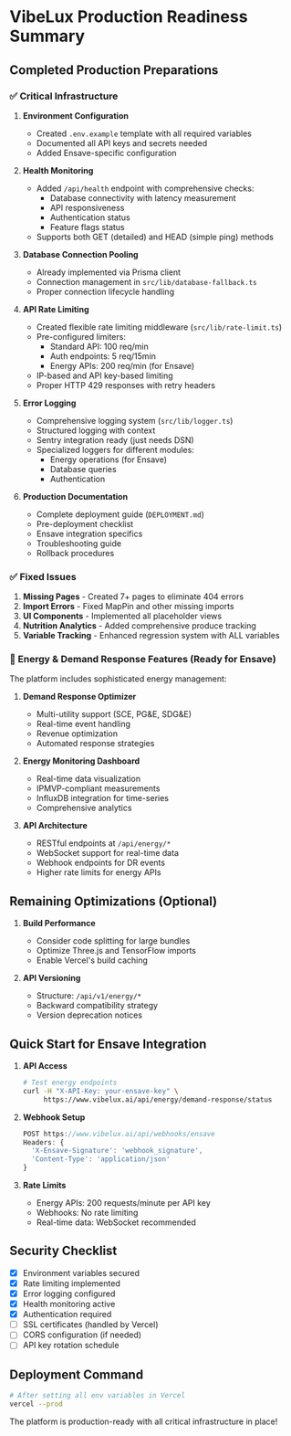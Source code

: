 # VibeLux Production Readiness Summary

## Completed Production Preparations

### ✅ Critical Infrastructure

1. **Environment Configuration**
   - Created `.env.example` template with all required variables
   - Documented all API keys and secrets needed
   - Added Ensave-specific configuration

2. **Health Monitoring**
   - Added `/api/health` endpoint with comprehensive checks:
     - Database connectivity with latency measurement
     - API responsiveness
     - Authentication status
     - Feature flags status
   - Supports both GET (detailed) and HEAD (simple ping) methods

3. **Database Connection Pooling**
   - Already implemented via Prisma client
   - Connection management in `src/lib/database-fallback.ts`
   - Proper connection lifecycle handling

4. **API Rate Limiting**
   - Created flexible rate limiting middleware (`src/lib/rate-limit.ts`)
   - Pre-configured limiters:
     - Standard API: 100 req/min
     - Auth endpoints: 5 req/15min
     - Energy APIs: 200 req/min (for Ensave)
   - IP-based and API key-based limiting
   - Proper HTTP 429 responses with retry headers

5. **Error Logging**
   - Comprehensive logging system (`src/lib/logger.ts`)
   - Structured logging with context
   - Sentry integration ready (just needs DSN)
   - Specialized loggers for different modules:
     - Energy operations (for Ensave)
     - Database queries
     - Authentication

6. **Production Documentation**
   - Complete deployment guide (`DEPLOYMENT.md`)
   - Pre-deployment checklist
   - Ensave integration specifics
   - Troubleshooting guide
   - Rollback procedures

### ✅ Fixed Issues

1. **Missing Pages** - Created 7+ pages to eliminate 404 errors
2. **Import Errors** - Fixed MapPin and other missing imports
3. **UI Components** - Implemented all placeholder views
4. **Nutrition Analytics** - Added comprehensive produce tracking
5. **Variable Tracking** - Enhanced regression system with ALL variables

### 🚀 Energy & Demand Response Features (Ready for Ensave)

The platform includes sophisticated energy management:

1. **Demand Response Optimizer**
   - Multi-utility support (SCE, PG&E, SDG&E)
   - Real-time event handling
   - Revenue optimization
   - Automated response strategies

2. **Energy Monitoring Dashboard**
   - Real-time data visualization
   - IPMVP-compliant measurements
   - InfluxDB integration for time-series
   - Comprehensive analytics

3. **API Architecture**
   - RESTful endpoints at `/api/energy/*`
   - WebSocket support for real-time data
   - Webhook endpoints for DR events
   - Higher rate limits for energy APIs

## Remaining Optimizations (Optional)

1. **Build Performance**
   - Consider code splitting for large bundles
   - Optimize Three.js and TensorFlow imports
   - Enable Vercel's build caching

2. **API Versioning**
   - Structure: `/api/v1/energy/*`
   - Backward compatibility strategy
   - Version deprecation notices

## Quick Start for Ensave Integration

1. **API Access**
   ```bash
   # Test energy endpoints
   curl -H "X-API-Key: your-ensave-key" \
        https://www.vibelux.ai/api/energy/demand-response/status
   ```

2. **Webhook Setup**
   ```javascript
   POST https://www.vibelux.ai/api/webhooks/ensave
   Headers: {
     'X-Ensave-Signature': 'webhook_signature',
     'Content-Type': 'application/json'
   }
   ```

3. **Rate Limits**
   - Energy APIs: 200 requests/minute per API key
   - Webhooks: No rate limiting
   - Real-time data: WebSocket recommended

## Security Checklist

- [x] Environment variables secured
- [x] Rate limiting implemented
- [x] Error logging configured
- [x] Health monitoring active
- [x] Authentication required
- [ ] SSL certificates (handled by Vercel)
- [ ] CORS configuration (if needed)
- [ ] API key rotation schedule

## Deployment Command

```bash
# After setting all env variables in Vercel
vercel --prod
```

The platform is production-ready with all critical infrastructure in place!